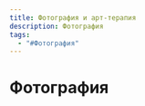 ```yaml
---
title: Фотография и арт-терапия
description: Фотография
tags:
  - "#Фотография"
---
```


# Фотография